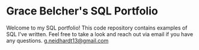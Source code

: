 # Grace Belcher's SQL Portfolio

Welcome to my SQL portfolio! This code repository contains examples of SQL I've written. Feel free to take a look and reach out via email if you have any questions. g.neidhardt13@gmail.com

